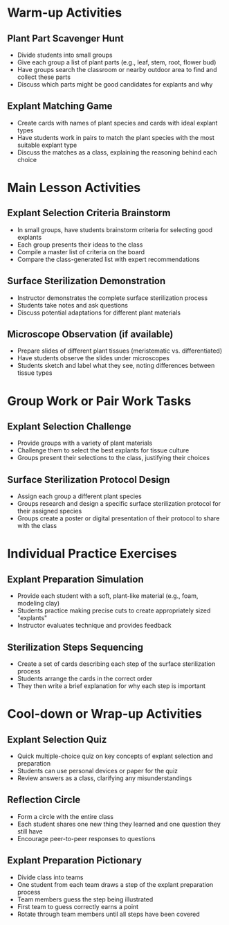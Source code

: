 # Warm-up Activities

## Plant Part Scavenger Hunt
- Divide students into small groups
- Give each group a list of plant parts (e.g., leaf, stem, root, flower bud)
- Have groups search the classroom or nearby outdoor area to find and collect these parts
- Discuss which parts might be good candidates for explants and why

## Explant Matching Game
- Create cards with names of plant species and cards with ideal explant types
- Have students work in pairs to match the plant species with the most suitable explant type
- Discuss the matches as a class, explaining the reasoning behind each choice

# Main Lesson Activities

## Explant Selection Criteria Brainstorm
- In small groups, have students brainstorm criteria for selecting good explants
- Each group presents their ideas to the class
- Compile a master list of criteria on the board
- Compare the class-generated list with expert recommendations

## Surface Sterilization Demonstration
- Instructor demonstrates the complete surface sterilization process
- Students take notes and ask questions
- Discuss potential adaptations for different plant materials

## Microscope Observation (if available)
- Prepare slides of different plant tissues (meristematic vs. differentiated)
- Have students observe the slides under microscopes
- Students sketch and label what they see, noting differences between tissue types

# Group Work or Pair Work Tasks

## Explant Selection Challenge
- Provide groups with a variety of plant materials
- Challenge them to select the best explants for tissue culture
- Groups present their selections to the class, justifying their choices

## Surface Sterilization Protocol Design
- Assign each group a different plant species
- Groups research and design a specific surface sterilization protocol for their assigned species
- Groups create a poster or digital presentation of their protocol to share with the class

# Individual Practice Exercises

## Explant Preparation Simulation
- Provide each student with a soft, plant-like material (e.g., foam, modeling clay)
- Students practice making precise cuts to create appropriately sized "explants"
- Instructor evaluates technique and provides feedback

## Sterilization Steps Sequencing
- Create a set of cards describing each step of the surface sterilization process
- Students arrange the cards in the correct order
- They then write a brief explanation for why each step is important

# Cool-down or Wrap-up Activities

## Explant Selection Quiz
- Quick multiple-choice quiz on key concepts of explant selection and preparation
- Students can use personal devices or paper for the quiz
- Review answers as a class, clarifying any misunderstandings

## Reflection Circle
- Form a circle with the entire class
- Each student shares one new thing they learned and one question they still have
- Encourage peer-to-peer responses to questions

## Explant Preparation Pictionary
- Divide class into teams
- One student from each team draws a step of the explant preparation process
- Team members guess the step being illustrated
- First team to guess correctly earns a point
- Rotate through team members until all steps have been covered
